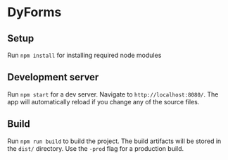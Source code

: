 # DyForms

## Setup

Run `npm install` for installing required node modules


## Development server

Run `npm start` for a dev server. Navigate to `http://localhost:8080/`. The app will automatically reload if you change any of the source files.


## Build

Run `npm run build` to build the project. The build artifacts will be stored in the `dist/` directory. Use the `-prod` flag for a production build.
